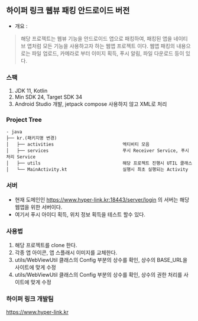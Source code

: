 ## 하이퍼 링크 웹뷰 패킹 안드로이드 버전
- 개요 : 
> 해당 프로젝트는 웹뷰 기능을 안드로이드 앱으로 패킹하여, 패킹된 앱을 네이티브 앱처럼 모든 기능을 사용하고자 하는 웹앱 프로젝트 이다. 
> 웹앱 패킹의 내용으로는 파일 업로드, 카메라로 부터 이미지 획득, 푸시 알림, 파일 다운로드 등이 있다.


### 스팩 
1. JDK 11, Kotlin 
2. Min SDK 24, Target SDK 34
3. Android Studio 개발, jetpack compose 사용하지 않고 XML로 처리


### Project Tree
```
- java
├── kr.(패키지명 변경)
│   ├── activities                          엑티비티 모음
│   ├── services                            푸시 Receiver Service, 푸시 처리 Service
│   ├── utils                               해당 프로젝트 진행시 UTIL 클래스
│   └── MainActivity.kt                     실행시 최초 실행되는 Activity
```

### 서버 
- 현재 도메인인 https://www.hyper-link.kr:18443/server/login 의 서버는 해당 웹앱을 위한 서버이다. 
- 여기서 푸시 아이디 획득, 위치 정보 획득을 테스트 할수 있다. 

### 사용법 
1. 해당 프로젝트를 clone 한다. 
2. 각종 앱 아이콘, 앱 스플래시 이미지를 교체한다. 
3. utils/WebViewUtil 클래스의 Config 부분의 상수를 확인, 상수의 BASE_URL을 사이트에 맞게 수정 
4. utils/WebViewUtil 클래스의 Config 부분의 상수를 확인, 상수의 권한 처리를 사이트에 맞게 수정




### 하이퍼 링크 개발팀 
https://www.hyper-link.kr
